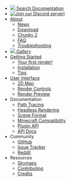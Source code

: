 * <a href="/search.html"><img src="/search.png">&nbsp;Search Documentation</a>
* [![Join our Discord server!](/discord_icon.png)](https://discord.gg/VqcHpsF)
* [About](/index.html)
    * [News](/news.html)
    * [Download](/download.html)
    * [Chunky 2](/chunky2.html)
    * [FAQ](/faq.html)
    * [Troubleshooting](/troubleshooting.html)
* <a href="/gallery.html"><img src="/gallery.png">&nbsp;Gallery</a>
* [Getting Started](/getting_started.html)
    * [Your first render!](/your_first_render.html)
    * [Installation](/install.html)
    * [Tips](/tips.html)
* [User Interface](/user_interface.html)
    * [2D Map](/2d_map.html)
    * [Render Controls](/render_controls.html)
    * [Render Preview](/render_preview.html)
* Documentation
    * [Path Tracing](/path_tracing.html)
    * [Headless Rendering](/headless.html)
    * [Scene Format](/scene_format.html)
    * [Minecraft Compatibility](/minecraft_compatibility.html)
    * [Plugin API](/plugin_api.html)
    * [API Docs](/api/)
* Community
    * [GitHub](https://github.com/llbit/chunky)
    * [Issue Tracker](https://github.com/llbit/chunky/issues)
    * [Reddit](http://www.reddit.com/r/chunky)
* Resources
    * [Skymaps](/skymaps.html)
    * [Contributing](/contributing.html)
    * [Credits](/credits.html)
